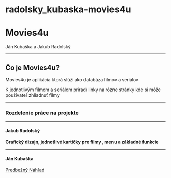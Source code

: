 # radolsky_kubaska-movies4u

<h1>Movies4u</h1>
<p>Ján Kubaška a Jakub Radolský</p>
<hr>
<h2>Čo je Movies4u?</h2>
<p>Movies4u je aplikácia ktorá slúži ako databáza filmov a seriálov</p>
<p>K jednotlivým filmom a seriálom priradí linky na rôzne stránky kde si môže používateľ zhliadnuť filmy</p>
<hr>
<h3>Rozdelenie práce na projekte</h3>
<hr>
<h4>Jakub Radolský<h4>
<p>Grafický dizajn, jednotlivé kartičky pre filmy , menu a základné funkcie</p>
<hr>
<h4>Ján Kubaška</h4>

<a href="https://app.uizard.io/p/8ce93536">Predbežný Náhľad</a>
